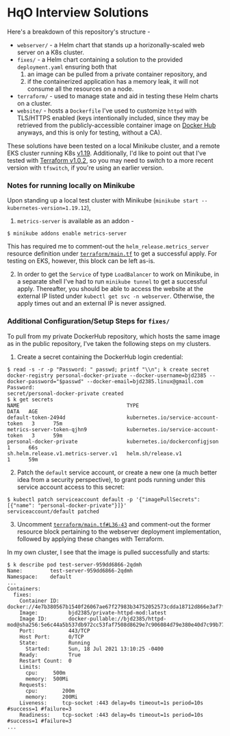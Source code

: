 HqO Interview Solutions
=======================

Here's a breakdown of this repository's structure -

* `webserver/` - a Helm chart that stands up a horizonally-scaled web server on a K8s cluster.
* `fixes/` - a Helm chart containing a solution to the provided `deployment.yaml` ensuring both that
    1. an image can be pulled from a private container repository, and
    2. if the containerized application has a memory leak, it will not consume all the resources on a node.
* `terraform/` - used to manage state and aid in testing these Helm charts on a cluster.
* `website/` - hosts a `Dockerfile` I've used to customize `httpd` with TLS/HTTPS enabled (keys intentionally included, since they may be retrieved from the publicly-accessible container image on [Docker Hub](https://hub.docker.com/r/bjd2385/httpd-mod) anyways, and this is only for testing, without a CA).

These solutions have been tested on a local Minikube cluster, and a remote EKS cluster running K8s [v1.19](https://kubernetes.io/releases/). Additionally, I'd like to point out that I've tested with [Terraform v1.0.2](terraform/terraform.tf#L14), so you may need to switch to a more recent version with `tfswitch`, if you're using an earlier version.

### Notes for running locally on Minikube

Upon standing up a local test cluster with Minikube (`minikube start --kubernetes-version=1.19.12`),

1. `metrics-server` is available as an addon -
```shell
$ minikube addons enable metrics-server
```
This has required me to comment-out the `helm_release.metrics_server` resource definition under [`terraform/main.tf`](terraform/main.tf) to get a successful apply. For testing on EKS, however, this block can be left as-is.

2. In order to get the `Service` of type `LoadBalancer` to work on Minikube, in a separate shell I've had to run `minikube tunnel` to get a successful apply. Thereafter, you
should be able to access the website at the external IP listed under `kubectl get svc -n webserver`. Otherwise, the apply times out and an external IP is never assigned.
   
### Additional Configuration/Setup Steps for `fixes/`

To pull from my private DockerHub repository, which hosts the same image as in the public repository, I've taken the following steps on my clusters.

1. Create a secret containing the DockerHub login credential:
```shell
$ read -s -r -p "Password: " passwd; printf "\\n"; k create secret docker-registry personal-docker-private --docker-username=bjd2385 --docker-password="$passwd" --docker-email=bjd2385.linux@gmail.com
Password: 
secret/personal-docker-private created
$ k get secrets
NAME                                   TYPE                                  DATA   AGE
default-token-2494d                    kubernetes.io/service-account-token   3      75m
metrics-server-token-qjhn9             kubernetes.io/service-account-token   3      59m
personal-docker-private                kubernetes.io/dockerconfigjson        1      66s
sh.helm.release.v1.metrics-server.v1   helm.sh/release.v1                    1      59m
```

2. Patch the `default` service account, or create a new one (a much better idea from a security perspective), to grant pods running under this service account access to this secret:
```shell
$ kubectl patch serviceaccount default -p '{"imagePullSecrets": [{"name": "personal-docker-private"}]}'
serviceaccount/default patched
```

3. Uncomment [`terraform/main.tf#L36-43`](terraform/main.tf#L36) and comment-out the former resource block pertaining to the webserver deployment implementation, followed by applying these changes with Terraform.

In my own cluster, I see that the image is pulled successfully and starts:
```shell
$ k describe pod test-server-959dd6866-2qdmh
Name:         test-server-959dd6866-2qdmh
Namespace:    default
...
Containers:
  fixes:
    Container ID:   docker://4e7b380567b1540f26067ae67f27983b34752052573cdda18712d866e3af7f91
    Image:          bjd2385/private-httpd-mod:latest
    Image ID:       docker-pullable://bjd2385/httpd-mod@sha256:5e6c44a5b537db972cc53faf7508d8629e7c906084d79e380e40d7c99b777cf4
    Port:           443/TCP
    Host Port:      0/TCP
    State:          Running
      Started:      Sun, 18 Jul 2021 13:10:25 -0400
    Ready:          True
    Restart Count:  0
    Limits:
      cpu:     500m
      memory:  500Mi
    Requests:
      cpu:        200m
      memory:     200Mi
    Liveness:     tcp-socket :443 delay=0s timeout=1s period=10s #success=1 #failure=3
    Readiness:    tcp-socket :443 delay=0s timeout=1s period=10s #success=1 #failure=3
...
```